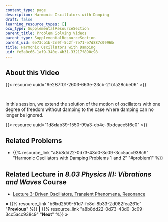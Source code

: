 ```yaml
---
content_type: page
description: Harmonic Oscillators with Damping
draft: false
learning_resource_types: []
ocw_type: SupplementalResourceSection
parent_title: Problem Solving Videos
parent_type: SupplementalResourceSection
parent_uid: 6e73cb1b-2e9f-5c2f-7e71-e7d887c0996b
title: Harmonic Oscillators with Damping
uid: fe5a0c66-1af9-340e-4b31-33217f890c98
---
```

## About this Video

{{< resource uuid="9e287f01-2603-663e-23cb-21b1a28cbe06" >}}

 

In this session, we extend the solution of the motion of oscillators with one degree of freedom without damping to the case where damping can no longer be ignored.

{{< resource uuid="1d8dab39-1550-99a3-eb4e-9bdcace5f6c0" >}}

## Related Problems

- {{% resource_link "a8b8dd22-0d73-43d0-3c09-3cc5acc938c9" "Harmonic Oscillators with Damping Problems 1 and 2" "#problem1" %}}

## Related Lecture in *8.03 Physics III: Vibrations and Waves* Course

- [Lecture 3: Driven Oscillators, Transient Phenomena, Resonance](/courses/8-03sc-physics-iii-vibrations-and-waves-fall-2016/pages/part-i-mechanical-vibrations-and-waves/lecture-3)

**«** {{% resource_link "b6bd2599-51d7-fc8d-8b33-2d082fea261e" "**Previous**" %}} **|** {{% resource_link "a8b8dd22-0d73-43d0-3c09-3cc5acc938c9" "**Next**" %}} **»**
